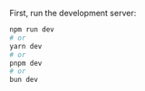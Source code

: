 

First, run the development server:

```bash
npm run dev
# or
yarn dev
# or
pnpm dev
# or
bun dev
```
